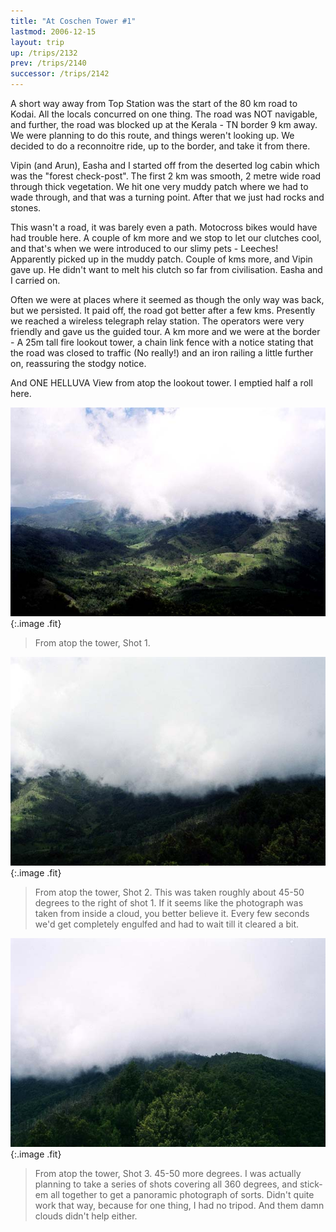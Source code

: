 ```yaml
---
title: "At Coschen Tower #1"
lastmod: 2006-12-15
layout: trip
up: /trips/2132
prev: /trips/2140
successor: /trips/2142
---
```


A short way away from Top Station was the start of the 80 km road to Kodai.  All the locals concurred on one thing. The road was NOT navigable, and further, the road was blocked up at the Kerala - TN border 9 km away. We were planning to do this route, and things weren't looking up. We decided to do a reconnoitre ride, up to the border, and take it from there.

Vipin (and Arun), Easha and I started off from the deserted log cabin which was the &quot;forest check-post&quot;. The first 2 km was smooth, 2 metre wide road through thick vegetation. We hit one very muddy patch where we had to wade through, and that was a turning point. After that we just had rocks and stones.

This wasn't a road, it was barely even a path. Motocross bikes would have had trouble here. A couple of km more and we stop to let our clutches cool, and that's when we were introduced to our slimy pets - Leeches! Apparently picked up in the muddy patch. Couple of kms more, and Vipin gave up. He didn't want to melt his clutch so far from civilisation. Easha and I carried on.

Often we were at places where it seemed as though the only way was back, but we persisted. It paid off, the road got better after a few kms. Presently we reached a wireless telegraph relay station. The operators were very friendly and gave us the guided tour. A km more and we were at the border - A 25m tall fire lookout tower, a chain link fence with a notice stating that the road was closed to traffic (No really!) and an iron railing a little further on, reassuring the stodgy notice.

And ONE HELLUVA View from atop the lookout tower. I emptied half a roll here.

![Tower Shot 1](/images/trips/munnar/27040023.jpg 'Tower Shot 1'){:.image .fit}


> From atop the tower, Shot 1.

![Tower Shot 2](/images/trips/munnar/27040024.jpg 'Tower Shot 2'){:.image .fit}


> From atop the tower, Shot 2. This was taken roughly about 45-50 degrees to the right of shot 1. If it seems like the photograph was taken from inside a cloud, you better believe it. Every few seconds we'd get completely engulfed and had to wait till it cleared a bit.

![Tower Shot 3](/images/trips/munnar/27040025.jpg 'Tower Shot 3'){:.image .fit}


> From atop the tower, Shot 3. 45-50 more degrees. I was actually planning to take a series of shots covering all 360 degrees, and stick-em all together to get a panoramic photograph of sorts. Didn't quite work that way, because for one thing, I had no tripod. And them damn clouds didn't help either.


